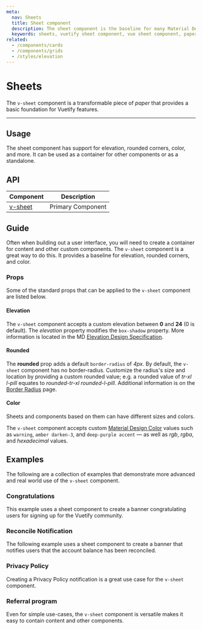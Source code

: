 ```yaml
---
meta:
  nav: Sheets
  title: Sheet component
  description: The sheet component is the baseline for many Material Design implementations used in Vuetify.
  keywords: sheets, vuetify sheet component, vue sheet component, paper, material design paper, material design sheets
related:
  - /components/cards
  - /components/grids
  - /styles/elevation
---
```


# Sheets

The `v-sheet` component is a transformable piece of _paper_ that provides a basic foundation for Vuetify features.

----

## Usage

The sheet component has support for elevation, rounded corners, color, and more. It can be used as a container for other components or as a standalone.

<usage name="v-sheet" />

<entry />

## API

| Component | Description |
| - | - |
| [v-sheet](/api/v-sheet/) | Primary Component |

<api-inline hide-links />

## Guide

Often when building out a user interface, you will need to create a container for content and other custom components. The `v-sheet` component is a great way to do this. It provides a baseline for elevation, rounded corners, and color.

### Props

Some of the standard props that can be applied to the `v-sheet` component are listed below.

#### Elevation

The `v-sheet` component accepts a custom elevation between **0** and **24** (0 is default). The _elevation_ property modifies the `box-shadow` property. More information is located in the MD [Elevation Design Specification](https://material.io/design/environment/elevation.html).

<example file="v-sheet/prop-elevation" />

#### Rounded

The **rounded** prop adds a default `border-radius` of _4px_. By default, the `v-sheet` component has no border-radius. Customize the radius's size and location by providing a custom rounded value; e.g. a rounded value of _tr-xl l-pill_ equates to _rounded-tr-xl rounded-l-pill_. Additional information is on the [Border Radius](/styles/border-radius/) page.

<example file="v-sheet/prop-rounded" />

#### Color

Sheets and components based on them can have different sizes and colors.

The `v-sheet` component accepts custom [Material Design Color](/styles/colors/) values such as `warning`, `amber darken-3`, and `deep-purple accent` — as well as _rgb_, _rgba_, and _hexadecimal_ values.

<example file="v-sheet/prop-color" />

## Examples

The following are a collection of examples that demonstrate more advanced and real world use of the `v-sheet` component.

### Congratulations

This example uses a sheet component to create a banner congratulating users for signing up for the Vuetify community.

<example file="v-sheet/misc-congratulations" />

### Reconcile Notification

The following example uses a sheet component to create a banner that notifies users that the account balance has been reconciled.

<example file="v-sheet/misc-reconcile" />

### Privacy Policy

Creating a Privacy Policy notification is a great use case for the `v-sheet` component.

<example file="v-sheet/misc-privacy-policy" />

### Referral program

Even for simple use-cases, the `v-sheet` component is versatile makes it easy to contain content and other components.

<example file="v-sheet/misc-referral-program" />
